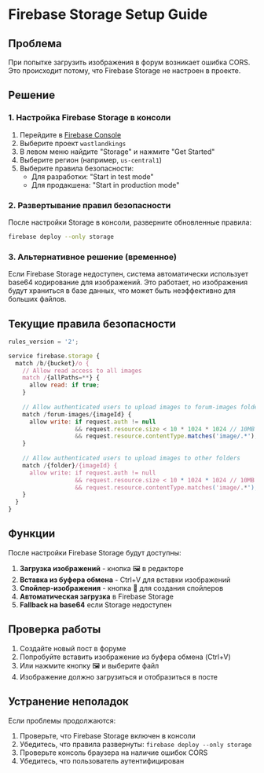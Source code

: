 # Firebase Storage Setup Guide

## Проблема
При попытке загрузить изображения в форум возникает ошибка CORS. Это происходит потому, что Firebase Storage не настроен в проекте.

## Решение

### 1. Настройка Firebase Storage в консоли

1. Перейдите в [Firebase Console](https://console.firebase.google.com/)
2. Выберите проект `wastlandkings`
3. В левом меню найдите "Storage" и нажмите "Get Started"
4. Выберите регион (например, `us-central1`)
5. Выберите правила безопасности:
   - Для разработки: "Start in test mode"
   - Для продакшена: "Start in production mode"

### 2. Развертывание правил безопасности

После настройки Storage в консоли, разверните обновленные правила:

```bash
firebase deploy --only storage
```

### 3. Альтернативное решение (временное)

Если Firebase Storage недоступен, система автоматически использует base64 кодирование для изображений. Это работает, но изображения будут храниться в базе данных, что может быть неэффективно для больших файлов.

## Текущие правила безопасности

```javascript
rules_version = '2';

service firebase.storage {
  match /b/{bucket}/o {
    // Allow read access to all images
    match /{allPaths=**} {
      allow read: if true;
    }
    
    // Allow authenticated users to upload images to forum-images folder
    match /forum-images/{imageId} {
      allow write: if request.auth != null 
                   && request.resource.size < 10 * 1024 * 1024 // 10MB max
                   && request.resource.contentType.matches('image/.*');
    }
    
    // Allow authenticated users to upload images to other folders
    match /{folder}/{imageId} {
      allow write: if request.auth != null 
                   && request.resource.size < 10 * 1024 * 1024 // 10MB max
                   && request.resource.contentType.matches('image/.*');
    }
  }
}
```

## Функции

После настройки Firebase Storage будут доступны:

1. **Загрузка изображений** - кнопка 🖼️ в редакторе
2. **Вставка из буфера обмена** - Ctrl+V для вставки изображений
3. **Спойлер-изображения** - кнопка 🚫 для создания спойлеров
4. **Автоматическая загрузка** в Firebase Storage
5. **Fallback на base64** если Storage недоступен

## Проверка работы

1. Создайте новый пост в форуме
2. Попробуйте вставить изображение из буфера обмена (Ctrl+V)
3. Или нажмите кнопку 🖼️ и выберите файл
4. Изображение должно загрузиться и отобразиться в посте

## Устранение неполадок

Если проблемы продолжаются:

1. Проверьте, что Firebase Storage включен в консоли
2. Убедитесь, что правила развернуты: `firebase deploy --only storage`
3. Проверьте консоль браузера на наличие ошибок CORS
4. Убедитесь, что пользователь аутентифицирован 